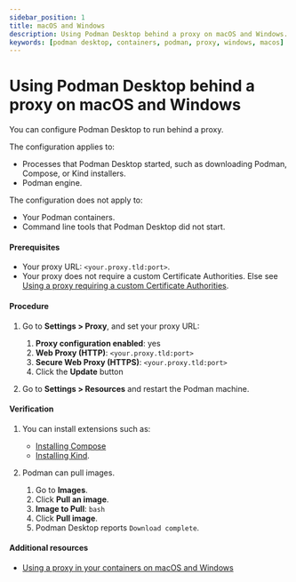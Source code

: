```yaml
---
sidebar_position: 1
title: macOS and Windows
description: Using Podman Desktop behind a proxy on macOS and Windows.
keywords: [podman desktop, containers, podman, proxy, windows, macos]
---
```


# Using Podman Desktop behind a proxy on macOS and Windows

You can configure Podman Desktop to run behind a proxy.

The configuration applies to:

- Processes that Podman Desktop started, such as downloading Podman, Compose, or Kind installers.
- Podman engine.

The configuration does not apply to:

- Your Podman containers.
- Command line tools that Podman Desktop did not start.

#### Prerequisites

- Your proxy URL: `<your.proxy.tld:port>`.
- Your proxy does not require a custom Certificate Authorities. Else see [Using a proxy requiring a custom Certificate Authorities](/docs/proxy/using-a-proxy-requiring-a-custom-ca).

#### Procedure

1. Go to **Settings > Proxy**, and set your proxy URL:

   1. **Proxy configuration enabled**: yes
   1. **Web Proxy (HTTP)**: `<your.proxy.tld:port>`
   1. **Secure Web Proxy (HTTPS)**: `<your.proxy.tld:port>`
   1. Click the **Update** button

1. Go to **Settings > Resources** and restart the Podman machine.

#### Verification

1. You can install extensions such as:

   - [Installing Compose](/docs/compose/compose-spec)
   - [Installing Kind](/docs/kubernetes/kind/installing-kind).

2. Podman can pull images.
   1. Go to **Images**.
   2. Click **Pull an image**.
   3. **Image to Pull**: `bash`
   4. Click **Pull image**.
   5. Podman Desktop reports `Download complete`.

#### Additional resources

- [Using a proxy in your containers on macOS and Windows](/docs/proxy/using-a-proxy-in-your-containers)
